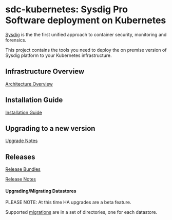 # sdc-kubernetes: Sysdig Pro Software deployment on Kubernetes

[Sysdig](https://sysdig.com/) is the the first unified approach to container security, monitoring and forensics.

This project contains the tools you need to deploy the on premise version of Sysdig platform 
to your Kubernetes infrastructure.

## Infrastructure Overview <a id="Infrastructure-Overview"></a>

[Architecture Overview](https://sysdigdocs.atlassian.net/wiki/spaces/Platform/pages/227573777/Pre-Install+Consider+Architecture+Sizing+Requirements)

## Installation Guide <a id="installation-guide"></a>

[Installation Guide](https://sysdigdocs.atlassian.net/wiki/spaces/Platform/pages/204669178/Sysdig+Install+with+Kubernetes+1.9+)

## Upgrading to a new version

[Upgrade Notes](https://sysdigdocs.atlassian.net/wiki/spaces/Platform/pages/261783633/On-Premises+Upgrades)

## Releases

[Release Bundles](https://github.com/draios/sysdigcloud-kubernetes/releases)

[Release Notes](https://support.sysdig.com/hc/en-us/articles/115002168966-What-s-New-Sysdig-Monitor-Changelog-On-prem-)

#### Upgrading/Migrating Datastores 

PLEASE NOTE: At this time HA upgrades are a beta feature.

Supported [migrations](https://github.com/draios/sysdigcloud-kubernetes/tree/master/migrations) are in a set of directories, one for each datastore.

